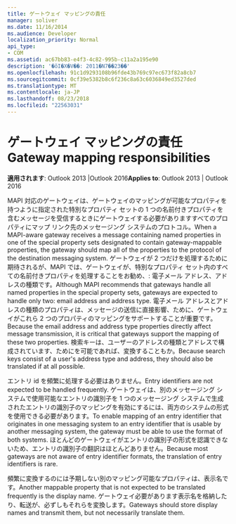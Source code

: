 ```yaml
---
title: ゲートウェイ マッピングの責任
manager: soliver
ms.date: 11/16/2014
ms.audience: Developer
localization_priority: Normal
api_type:
- COM
ms.assetid: ac67bb83-e4f3-4c82-995b-c11a2a195e90
description: '�ŏI�X�V��: 2011�N7��23��'
ms.openlocfilehash: 91c1d9293108b96fde43b769c97ec673f82a8cb7
ms.sourcegitcommit: 0cf39e5382b8c6f236c8a63c6036849ed3527ded
ms.translationtype: MT
ms.contentlocale: ja-JP
ms.lasthandoff: 08/23/2018
ms.locfileid: "22563031"
---
```

# <a name="gateway-mapping-responsibilities"></a><span data-ttu-id="e4f0c-103">ゲートウェイ マッピングの責任</span><span class="sxs-lookup"><span data-stu-id="e4f0c-103">Gateway mapping responsibilities</span></span>

<span data-ttu-id="e4f0c-104">**適用されます**: Outlook 2013 |Outlook 2016</span><span class="sxs-lookup"><span data-stu-id="e4f0c-104">**Applies to**: Outlook 2013 | Outlook 2016</span></span> 
  
<span data-ttu-id="e4f0c-105">MAPI 対応のゲートウェイは、ゲートウェイのマッピングが可能なプロパティを持つように指定された特別なプロパティ セットの 1 つの名前付きプロパティを含むメッセージを受信するときにゲートウェイする必要がありますすべてのプロパティにマップ リンク先のメッセージング システムのプロトコル。</span><span class="sxs-lookup"><span data-stu-id="e4f0c-105">When a MAPI-aware gateway receives a message containing named properties in one of the special property sets designated to contain gateway-mappable properties, the gateway should map all of the properties to the protocol of the destination messaging system.</span></span> <span data-ttu-id="e4f0c-106">ゲートウェイが 2 つだけを処理するために期待されるが、MAPI では、ゲートウェイが、特別なプロパティ セット内のすべての名前付きプロパティを処理することをお勧め、: 電子メール アドレス、アドレスの種類です。</span><span class="sxs-lookup"><span data-stu-id="e4f0c-106">Although MAPI recommends that gateways handle all named properties in the special property sets, gateways are expected to handle only two: email address and address type.</span></span> <span data-ttu-id="e4f0c-107">電子メール アドレスとアドレスの種類のプロパティは、メッセージの送信に直接影響、ために、ゲートウェイがこれら 2 つのプロパティのマッピングをサポートすることが重要です。</span><span class="sxs-lookup"><span data-stu-id="e4f0c-107">Because the email address and address type properties directly affect message transmission, it is critical that gateways support the mapping of these two properties.</span></span> <span data-ttu-id="e4f0c-108">検索キーは、ユーザーのアドレスの種類とアドレスで構成されています、ためにを可能であれば、変換することもか。</span><span class="sxs-lookup"><span data-stu-id="e4f0c-108">Because search keys consist of a user's address type and address, they should also be translated if at all possible.</span></span>
  
<span data-ttu-id="e4f0c-109">エントリ id を頻繁に処理する必要はありません。</span><span class="sxs-lookup"><span data-stu-id="e4f0c-109">Entry identifiers are not expected to be handled frequently.</span></span> <span data-ttu-id="e4f0c-110">ゲートウェイは、別のメッセージング システムで使用可能なエントリの識別子を 1 つのメッセージング システムで生成されたエントリの識別子のマッピングを有効にするには、両方のシステムの形式を使用できる必要があります。</span><span class="sxs-lookup"><span data-stu-id="e4f0c-110">To enable mapping of an entry identifier that originates in one messaging system to an entry identifier that is usable by another messaging system, the gateway must be able to use the format of both systems.</span></span> <span data-ttu-id="e4f0c-111">ほとんどのゲートウェイがエントリの識別子の形式を認識できないため、エントリの識別子の翻訳はほとんどありません。</span><span class="sxs-lookup"><span data-stu-id="e4f0c-111">Because most gateways are not aware of entry identifier formats, the translation of entry identifiers is rare.</span></span>
  
<span data-ttu-id="e4f0c-112">頻繁に変換するのには予期しない別のマッピング可能なプロパティは、表示名です。</span><span class="sxs-lookup"><span data-stu-id="e4f0c-112">Another mappable property that is not expected to be translated frequently is the display name.</span></span> <span data-ttu-id="e4f0c-113">ゲートウェイ必要があります表示名を格納したり、転送が、必ずしもそれらを変換します。</span><span class="sxs-lookup"><span data-stu-id="e4f0c-113">Gateways should store display names and transmit them, but not necessarily translate them.</span></span> 
  

